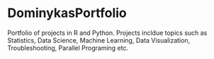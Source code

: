 # DominykasPortfolio
 Portfolio of projects in R and Python. Projects incldue topics such as Statistics, Data Science, Machine Learning, Data Visualization, Troubleshooting, Parallel Programing etc.
